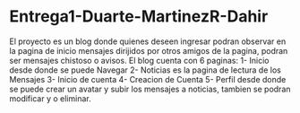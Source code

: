 # Entrega1-Duarte-MartinezR-Dahir
El proyecto es un blog donde quienes deseen ingresar podran observar en la pagina de inicio mensajes dirijidos por otros amigos de la pagina, podran ser mensajes chistoso o avisos.
El blog cuenta con 6 paginas: 
1- Inicio desde donde se puede Navegar
2- Noticias es la pagina de lectura de los Mensajes
3- Inicio de cuenta
4- Creacion de Cuenta
5- Perfil desde donde se puede crear un avatar y subir los mensajes a noticias, tambien se podran modificar y o eliminar.